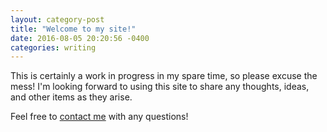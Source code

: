 ```yaml
---
layout: category-post
title: "Welcome to my site!"
date: 2016-08-05 20:20:56 -0400
categories: writing
---
```


This is certainly a work in progress in my spare time, so please excuse the mess! I'm looking forward to using this site to share any thoughts, ideas, and other items as they arise.

Feel free to [contact me](https://linkedin.com/in/ryanmalani) with any questions!
